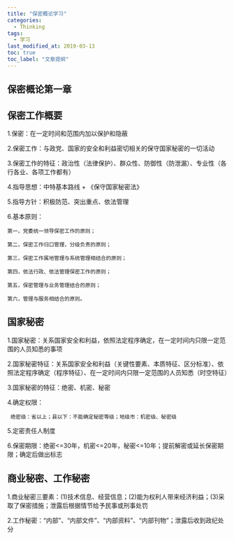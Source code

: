 ```yaml
---
title: "保密概论学习"
categories:
  - Thinking
tags:
  - 学习
last_modified_at: 2019-03-13
toc: true
toc_label: "文章提纲"
---
```


## 保密概论第一章

## 保密工作概要

  1.保密：在一定时间和范围内加以保护和隐蔽

  2.保密工作：与政党、国家的安全和利益密切相关的保守国家秘密的一切活动

  3.保密工作的特征：政治性（法律保护）、群众性、防御性（防泄漏）、专业性（各行各业、各项工作都有）

  4.指导思想：中特基本路线 + 《保守国家秘密法》

  5.指导方针：积极防范、突出重点、依法管理

  6.基本原则：

    第一，党委统一领导保密工作的原则；

    第二，保密工作归口管理，分级负责的原则；

    第三，保密工作属地管理与系统管理相结合的原则；

    第四，依法行政、依法管理保密工作的原则；

    第五，保密管理与业务管理结合的原则；

    第六，管理与服务相结合的原则。
    
## 国家秘密
    
   1.国家秘密：关系国家安全和利益，依照法定程序确定，在一定时间内只限一定范围的人员知悉的事项

   2.国家秘密特征：关系国家安全和利益（关键性要素、本质特征、区分标准）、依照法定程序确定（程序特征）、在一定时间内只限一定范围的人员知悉（时空特征）

   3.国家秘密的特征：绝密、机密、秘密

   4.确定权限：

     绝密级：省以上；县以下：不能确定秘密等级；地级市：机密级、秘密级

   5.定密责任人制度

   6.保密期限：绝密<=30年，机密<=20年，秘密<=10年；提前解密或延长保密期限；确定后做出标志
   
## 商业秘密、工作秘密

   1.商业秘密三要素：(1)技术信息、经营信息；(2)能为权利人带来经济利益；(3)采取了保密措施；泄露后根据情节给予民事或刑事处罚

   2.工作秘密：“内部”、“内部文件”、“内部资料”、“内部刊物”；泄露后收到政纪处分
